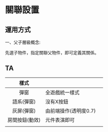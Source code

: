 # 關聯設置

## 運用方式

一、父子層級概念:

先選子物件，指定關聯父物件，即可定義其關係。

## TA

| 樣式 |  |  |
| :---: | :--- | :--- |
| 彈窗 | 全遊戲統一樣式 |  |
| 語系\(彈窗\) | 沒有X按鈕 |  |
| 灰屏\(彈窗\) | 由前端操作\(透明度0.7\) |  |
| 房間按鈕\(動效\) | 元件表演即可 |  |
|  |  |  |



